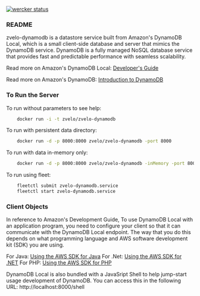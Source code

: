 [![wercker status](https://app.wercker.com/status/bfc983f0e36f3ee6a72e05aeaa603af5/s "wercker status")](https://app.wercker.com/project/bykey/bfc983f0e36f3ee6a72e05aeaa603af5)

### README

zvelo-dynamodb is a datastore service built from Amazon's DynamoDB Local, which is a small client-side database and server that mimics the DynamoDB service. DynamoDB is a fully managed NoSQL database service that provides fast and predictable performance with seamless scalability.

Read more on Amazon's DynamoDB Local: [Developer's Guide](http://docs.aws.amazon.com/amazondynamodb/latest/developerguide/Tools.DynamoDBLocal.html)

Read more on Amazon's DynamoDB: [Introduction to DynamoDB](http://docs.aws.amazon.com/amazondynamodb/latest/developerguide/Introduction.html)

### To Run the Server

To run without parameters to see help:
```bash
	docker run -i -t zvelo/zvelo-dynamodb
```

To run with persistent data directory:
```bash
	docker run -d -p 8000:8000 zvelo/zvelo-dynamodb -port 8000
```

To run with data in-memory only:
```bash
	docker run -d -p 8000:8000 zvelo/zvelo-dynamodb -inMemory -port 8000
```

To run using fleet:
```bash
    fleetctl submit zvelo-dynamodb.service
    fleetctl start zvelo-dynamodb.service
```

### Client Objects

In reference to Amazon's Development Guide, To use DynamoDB Local with an application program, you need to configure your client so that it can communicate with the DynamoDB Local endpoint. The way that you do this depends on what programming language and AWS software development kit (SDK) you are using.

For Java: [Using the AWS SDK for Java](http://docs.aws.amazon.com/amazondynamodb/latest/developerguide/AboutJava.html)
For .Net: [Using the AWS SDK for .NET](http://docs.aws.amazon.com/amazondynamodb/latest/developerguide/UsingAWSsdkForDotNet.html)
For  PHP: [Using the AWS SDK for PHP](http://docs.aws.amazon.com/amazondynamodb/latest/developerguide/UsingAWSSDK.html)


DynamoDB Local is also bundled with a JavaSript Shell to help jump-start usage development of DynamoDB. 
You can access this in the following URL: http://localhost:8000/shell 







